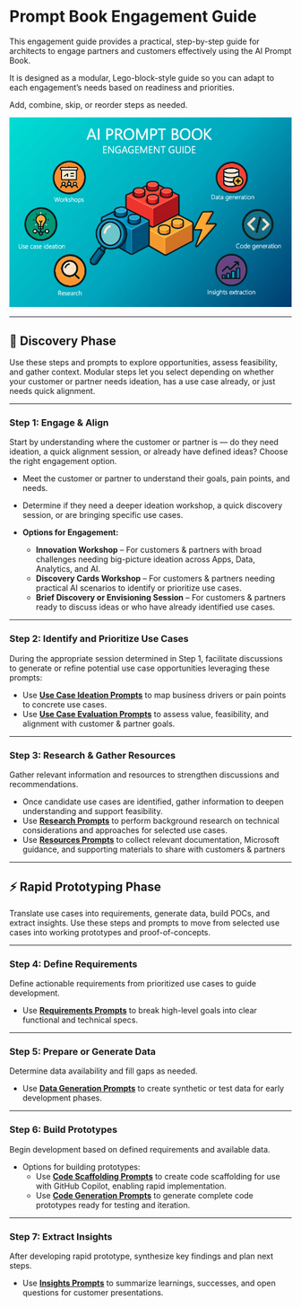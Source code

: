 # Prompt Book Engagement Guide

This engagement guide provides a practical, step-by-step guide for architects to engage partners and customers effectively using the AI Prompt Book. 

It is designed as a modular, Lego-block-style guide so you can adapt to each engagement’s needs based on readiness and priorities. 

Add, combine, skip, or reorder steps as needed.

![AI Prompt Book Engagement Guide](img/engagement_guide_img.png)

---

## 🔎 Discovery Phase

Use these steps and prompts to explore opportunities, assess feasibility, and gather context. Modular steps let you select depending on whether your customer or partner needs ideation, has a use case already, or just needs quick alignment.

---

### Step 1: Engage & Align

Start by understanding where the customer or partner is — do they need ideation, a quick alignment session, or already have defined ideas? Choose the right engagement option.

- Meet the customer or partner to understand their goals, pain points, and needs.  
- Determine if they need a deeper ideation workshop, a quick discovery session, or are bringing specific use cases.

- **Options for Engagement:**
  - **Innovation Workshop** – For customers & partners with broad challenges needing big-picture ideation across Apps, Data, Analytics, and AI.
  - **Discovery Cards Workshop** – For customers & partners needing practical AI scenarios to identify or prioritize use cases.
  - **Brief Discovery or Envisioning Session** – For customers & partners ready to discuss ideas or who have already identified use cases.

---

### Step 2: Identify and Prioritize Use Cases

During the appropriate session determined in Step 1, facilitate discussions to generate or refine potential use case opportunities leveraging these prompts:
  
- Use **[Use Case Ideation Prompts](discovery/1-use-case-ideation.md)** to map business drivers or pain points to concrete use cases.  
- Use **[Use Case Evaluation Prompts](discovery/2-use-case-evaluation.md)** to assess value, feasibility, and alignment with customer & partner goals.

---

### Step 3: Research & Gather Resources

Gather relevant information and resources to strengthen discussions and recommendations.

- Once candidate use cases are identified, gather information to deepen understanding and support feasibility.  
- Use **[Research Prompts](discovery/3-research.md)** to perform background research on technical considerations and approaches for selected use cases.
- Use **[Resources Prompts](discovery/4-resources.md)** to collect relevant documentation, Microsoft guidance, and supporting materials to share with customers & partners

---

## ⚡ Rapid Prototyping Phase

Translate use cases into requirements, generate data, build POCs, and extract insights. Use these steps and prompts to move from selected use cases into working prototypes and proof-of-concepts.

---

### Step 4: Define Requirements

Define actionable requirements from prioritized use cases to guide development.
- Use **[Requirements Prompts](rapid-prototyping/1-requirements.md)** to break high-level goals into clear functional and technical specs.

---

### Step 5: Prepare or Generate Data

Determine data availability and fill gaps as needed.  
- Use **[Data Generation Prompts](rapid-prototyping/2-data-generation.md)** to create synthetic or test data for early development phases.

---

### Step 6: Build Prototypes

Begin development based on defined requirements and available data. 
- Options for building prototypes:
  - Use **[Code Scaffolding Prompts](rapid-prototyping/3a-code-scaffolding.md)** to create code scaffolding for use with GitHub Copilot, enabling rapid implementation.
  - Use **[Code Generation Prompts](rapid-prototyping/3b-code-generation.md)** to generate complete code prototypes ready for testing and iteration.

---

### Step 7: Extract Insights

After developing rapid prototype, synthesize key findings and plan next steps.  
- Use **[Insights Prompts](rapid-prototyping/4-insights-presentation.md)** to summarize learnings, successes, and open questions for customer presentations.



